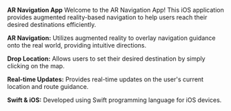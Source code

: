 **AR Navigation App**
Welcome to the AR Navigation App! This iOS application provides augmented reality-based navigation to help users reach their desired destinations efficiently.

**AR Navigation:** Utilizes augmented reality to overlay navigation guidance onto the real world, providing intuitive directions.

**Drop Location:** Allows users to set their desired destination by simply clicking on the map.

**Real-time Updates:** Provides real-time updates on the user's current location and route guidance.

**Swift & iOS:** Developed using Swift programming language for iOS devices.
